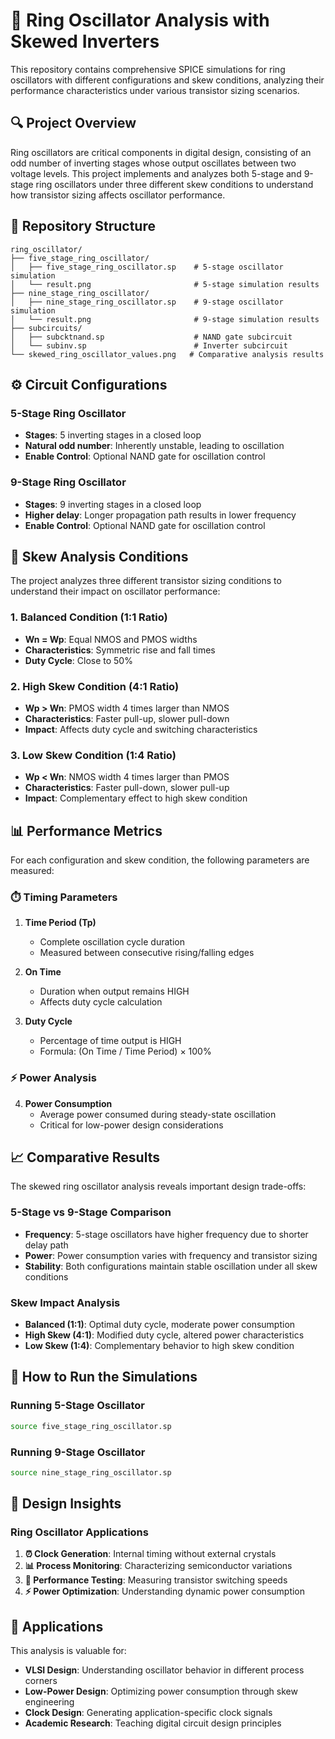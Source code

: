 # 🔄 Ring Oscillator Analysis with Skewed Inverters

This repository contains comprehensive SPICE simulations for ring oscillators with different configurations and skew conditions, analyzing their performance characteristics under various transistor sizing scenarios.

## 🔍 Project Overview

Ring oscillators are critical components in digital design, consisting of an odd number of inverting stages whose output oscillates between two voltage levels. This project implements and analyzes both 5-stage and 9-stage ring oscillators under three different skew conditions to understand how transistor sizing affects oscillator performance.

## 📁 Repository Structure

```
ring_oscillator/
├── five_stage_ring_oscillator/
│   ├── five_stage_ring_oscillator.sp    # 5-stage oscillator simulation
│   └── result.png                       # 5-stage simulation results
├── nine_stage_ring_oscillator/
│   ├── nine_stage_ring_oscillator.sp    # 9-stage oscillator simulation
│   └── result.png                       # 9-stage simulation results
├── subcircuits/
│   ├── subcktnand.sp                    # NAND gate subcircuit
│   └── subinv.sp                        # Inverter subcircuit
└── skewed_ring_oscillator_values.png   # Comparative analysis results
```

## ⚙️ Circuit Configurations

### 5-Stage Ring Oscillator
- **Stages**: 5 inverting stages in a closed loop
- **Natural odd number**: Inherently unstable, leading to oscillation
- **Enable Control**: Optional NAND gate for oscillation control

### 9-Stage Ring Oscillator
- **Stages**: 9 inverting stages in a closed loop
- **Higher delay**: Longer propagation path results in lower frequency
- **Enable Control**: Optional NAND gate for oscillation control

## 🔧 Skew Analysis Conditions

The project analyzes three different transistor sizing conditions to understand their impact on oscillator performance:

### 1. Balanced Condition (1:1 Ratio)
- **Wn = Wp**: Equal NMOS and PMOS widths
- **Characteristics**: Symmetric rise and fall times
- **Duty Cycle**: Close to 50%

### 2. High Skew Condition (4:1 Ratio)
- **Wp > Wn**: PMOS width 4 times larger than NMOS
- **Characteristics**: Faster pull-up, slower pull-down
- **Impact**: Affects duty cycle and switching characteristics

### 3. Low Skew Condition (1:4 Ratio)
- **Wp < Wn**: NMOS width 4 times larger than PMOS
- **Characteristics**: Faster pull-down, slower pull-up
- **Impact**: Complementary effect to high skew condition

## 📊 Performance Metrics

For each configuration and skew condition, the following parameters are measured:

### ⏱️ Timing Parameters
1. **Time Period (Tp)**
   - Complete oscillation cycle duration
   - Measured between consecutive rising/falling edges

2. **On Time**
   - Duration when output remains HIGH
   - Affects duty cycle calculation

3. **Duty Cycle**
   - Percentage of time output is HIGH
   - Formula: (On Time / Time Period) × 100%

### ⚡ Power Analysis
4. **Power Consumption**
   - Average power consumed during steady-state oscillation
   - Critical for low-power design considerations

## 📈 Comparative Results

The skewed ring oscillator analysis reveals important design trade-offs:

### 5-Stage vs 9-Stage Comparison
- **Frequency**: 5-stage oscillators have higher frequency due to shorter delay path
- **Power**: Power consumption varies with frequency and transistor sizing
- **Stability**: Both configurations maintain stable oscillation under all skew conditions

### Skew Impact Analysis
- **Balanced (1:1)**: Optimal duty cycle, moderate power consumption
- **High Skew (4:1)**: Modified duty cycle, altered power characteristics
- **Low Skew (1:4)**: Complementary behavior to high skew condition

## 🚀 How to Run the Simulations

### Running 5-Stage Oscillator
```bash
source five_stage_ring_oscillator.sp
```

### Running 9-Stage Oscillator
```bash
source nine_stage_ring_oscillator.sp
```

## 🔑 Design Insights

### Ring Oscillator Applications
1. **⏰ Clock Generation**: Internal timing without external crystals
2. **📊 Process Monitoring**: Characterizing semiconductor variations
3. **🔬 Performance Testing**: Measuring transistor switching speeds
4. **⚡ Power Optimization**: Understanding dynamic power consumption

## 🎯 Applications

This analysis is valuable for:
- **VLSI Design**: Understanding oscillator behavior in different process corners
- **Low-Power Design**: Optimizing power consumption through skew engineering
- **Clock Design**: Generating application-specific clock signals
- **Academic Research**: Teaching digital circuit design principles
